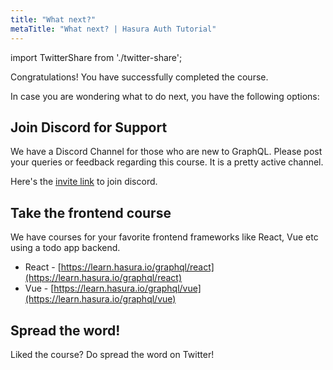 ```yaml
---
title: "What next?"
metaTitle: "What next? | Hasura Auth Tutorial"
---
```


import TwitterShare from './twitter-share';

Congratulations! You have successfully completed the course.

In case you are wondering what to do next, you have the following options:

## Join Discord for Support
We have a Discord Channel for those who are new to GraphQL. Please post your queries or feedback regarding this course. It is a pretty active channel.

Here's the [invite link](https://discordapp.com/invite/vBPpJkS) to join discord.

## Take the frontend course
We have courses for your favorite frontend frameworks like React, Vue etc using a todo app backend.

- React - [https://learn.hasura.io/graphql/react](https://learn.hasura.io/graphql/react)
- Vue - [https://learn.hasura.io/graphql/vue](https://learn.hasura.io/graphql/vue)

## Spread the word!
Liked the course? 
Do spread the word on Twitter! <TwitterShare />